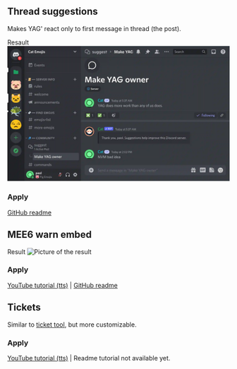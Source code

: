 ## Thread suggestions
Makes YAG' react only to first message in thread (the post).

Resault
![Image shows discord, notably there's a thread post with x and check reactions, an embed by YAG saying "Thank you, paol. Suggestion help improve this Discord server.](./.imgs/Thread%20demo.webp)
### Apply
[GitHub readme](./Thread%20suggestions/README.md)
## MEE6 warn embed
Result
![Picture of the result](https://i.ibb.co/0BH054d/yag-warn.png)

### Apply
[YouTube tutorial (tts)](https://youtu.be/2LxMwg7fxl8) | [GitHub readme](./Warn%20MEE6/README.md)

## Tickets
Similar to [ticket tool](https://tickettool.xyz), but more customizable.
### Apply
[YouTube tutorial (tts)](https://www.youtube.com/watch?v=GRXSzDMfm-E) | Readme tutorial not available yet.

